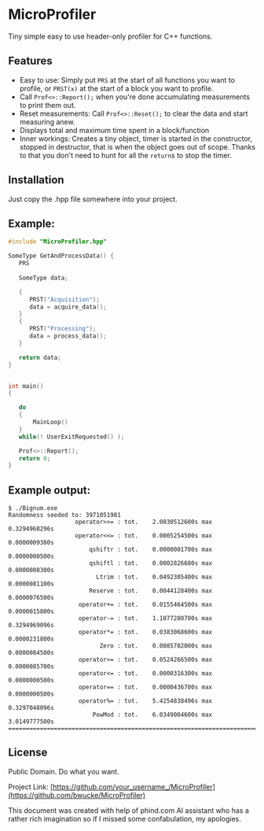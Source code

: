 # MicroProfiler
Tiny simple easy to use header-only profiler for C++ functions.

## Features

- Easy to use: Simply put `PRS` at the start of all functions you want to profile, or `PRST(x)` at the start of a block you want to profile.
- Call `Prof<>::Report();` when you're done accumulating measurements to print them out.
- Reset measurements: Call `Prof<>::Reset();` to clear the data and start measuring anew.
- Displays total and maximum time spent in a block/function
- Inner workings: Creates a tiny object, timer is started in the constructor, stopped in destructor, that is when the object goes out of scope. Thanks to that you don't need to hunt for all the `return`s to stop the timer.

## Installation

Just copy the .hpp file somewhere into your project.

## Example:

```cpp
#include "MicroProfiler.hpp"

SomeType GetAndProcessData() {
   PRS
   
   SomeType data;

   {
      PRST("Acquisition");
      data = acquire_data();
   }
   {
      PRST("Processing");
      data = process_data();
   }

   return data;
}


int main()
{

   do
   {
       MainLoop()
   }
   while(! UserExitRequested() );

   Prof<>::Report();
   return 0;
}
```

## Example output:
```
$ ./Bignum.exe
Randomness seeded to: 3971051981
                   operator>>= : tot.    2.0030512600s max    0.3294968296s
                   operator<<= : tot.    0.0005254500s max    0.0000009300s
                       qshiftr : tot.    0.0000001700s max    0.0000000500s
                       qshiftl : tot.    0.0002826600s max    0.0000008300s
                         Ltrim : tot.    0.0492305400s max    0.0000081100s
                       Reserve : tot.    0.0044128400s max    0.0000076500s
                    operator+= : tot.    0.0155464500s max    0.0000015800s
                    operator-= : tot.    1.1077280700s max    0.3294969096s
                    operator*= : tot.    0.0383068600s max    0.0000231800s
                          Zero : tot.    0.0085782000s max    0.0000084500s
                    operator>= : tot.    0.0524266500s max    0.0000085700s
                    operator<= : tot.    0.0000316300s max    0.0000000500s
                    operator== : tot.    0.0000436700s max    0.0000000500s
                    operator%= : tot.    5.4254838496s max    0.3297048096s
                        PowMod : tot.    6.0349004600s max    3.0149777500s
===============================================================================
```

## License

Public Domain. Do what you want.

Project Link: [https://github.com/your_username_/MicroProfiler](https://github.com/bwucke/MicroProfiler)

This document was created with help of phind.com AI assistant who has a rather rich imagination so if I missed some confabulation, my apologies.
